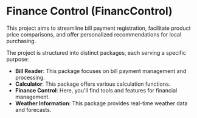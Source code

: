 # Finance Control (FinancControl)

This project aims to streamline bill payment registration, facilitate product price comparisons, and offer personalized recommendations for local purchasing.

The project is structured into distinct packages, each serving a specific purpose:

- **Bill Reader**: This package focuses on bill payment management and processing.
- **Calculator**: This package offers various calculation functions.
- **Finance Control**: Here, you'll find tools and features for financial management.
- **Weather Information**: This package provides real-time weather data and forecasts.

